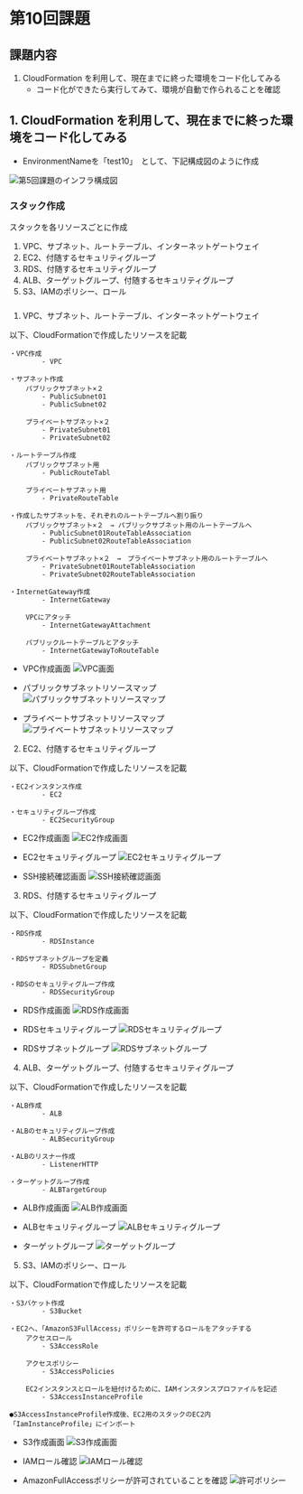 # 第10回課題

## 課題内容
1. CloudFormation を利用して、現在までに終った環境をコード化してみる
   - コード化ができたら実行してみて、環境が自動で作られることを確認

## 1. CloudFormation を利用して、現在までに終った環境をコード化してみる

- EnvironmentNameを「test10」　として、下記構成図のように作成

![第5回課題のインフラ構成図](img/lecture05/21-architecture.png)

### スタック作成
スタックを各リソースごとに作成
1. VPC、サブネット、ルートテーブル、インターネットゲートウェイ
2. EC2、付随するセキュリティグループ
3. RDS、付随するセキュリティグループ
4. ALB、ターゲットグループ、付随するセキュリティグループ
5. S3、IAMのポリシー、ロール


###
1. VPC、サブネット、ルートテーブル、インターネットゲートウェイ

以下、CloudFormationで作成したリソースを記載
```
・VPC作成
        - VPC

・サブネット作成
    パブリックサブネット×２
        - PublicSubnet01
        - PublicSubnet02

    プライベートサブネット×２
        - PrivateSubnet01
        - PrivateSubnet02

・ルートテーブル作成
    パブリックサブネット用
        - PublicRouteTabl

    プライベートサブネット用
        - PrivateRouteTable

・作成したサブネットを、それぞれのルートテーブルへ割り振り
    パブリックサブネット×２　→ パブリックサブネット用のルートテーブルへ
        - PublicSubnet01RouteTableAssociation
        - PublicSubnet02RouteTableAssociation

    プライベートサブネット×２　→　プライベートサブネット用のルートテーブルへ
        - PrivateSubnet01RouteTableAssociation
        - PrivateSubnet02RouteTableAssociation

・InternetGateway作成
        - InternetGateway

    VPCにアタッチ
        - InternetGatewayAttachment

    パブリックルートテーブルとアタッチ
        - InternetGatewayToRouteTable
```
- VPC作成画面
![VPC画面](img/lecture10/lecture10-01%20vpc.png)

- パブリックサブネットリソースマップ
![パブリックサブネットリソースマップ](img/lecture10/lecture10-02%20IGW-PublicSubnetリソースマップ.png)

- プライベートサブネットリソースマップ
![プライベートサブネットリソースマップ](img/lecture10/lecture10-03%20PrivateSubnetリソースマップ.png)

2. EC2、付随するセキュリティグループ

以下、CloudFormationで作成したリソースを記載
```
・EC2インスタンス作成
        - EC2
    
・セキュリティグループ作成
        - EC2SecurityGroup
```
- EC2作成画面
![EC2作成画面](img/lecture10/lecture10-04%20ec2.png)

- EC2セキュリティグループ
![EC2セキュリティグループ](img/lecture10/lecture10-05%20ec2-sg.png)

- SSH接続確認画面
![SSH接続確認画面](img/lecture10/lecture10-06%20SSH接続確認.png)

3. RDS、付随するセキュリティグループ

以下、CloudFormationで作成したリソースを記載
```
・RDS作成
        - RDSInstance
    
・RDSサブネットグループを定義
        - RDSSubnetGroup

・RDSのセキュリティグループ作成
        - RDSSecurityGroup
```

- RDS作成画面
![RDS作成画面](img/lecture10/lecture10-07%20RDS.png)

- RDSセキュリティグループ
![RDSセキュリティグループ](img/lecture10/lecture10-08%20RDS-sg.png)

- RDSサブネットグループ
![RDSサブネットグループ](img/lecture10/lecture10-09%20RDSサブネットグループ.png)

4. ALB、ターゲットグループ、付随するセキュリティグループ

以下、CloudFormationで作成したリソースを記載
```
・ALB作成
        - ALB

・ALBのセキュリティグループ作成
        - ALBSecurityGroup
    
・ALBのリスナー作成
        - ListenerHTTP

・ターゲットグループ作成
        - ALBTargetGroup
```
- ALB作成画面
![ALB作成画面](img/lecture10/lecture10-10%20ALB.png)

- ALBセキュリティグループ
![ALBセキュリティグループ](img/lecture10/lecture10-11%20ALB-sg.png)

- ターゲットグループ
![ターゲットグループ](img/lecture10/lecture10-12%20TargetGroup.png)

5. S3、IAMのポリシー、ロール

以下、CloudFormationで作成したリソースを記載
```
・S3バケット作成
        - S3Bucket

・EC2へ、「AmazonS3FullAccess」ポリシーを許可するロールをアタッチする
    アクセスロール
        - S3AccessRole

    アクセスポリシー
        - S3AccessPolicies
    
    EC2インスタンスとロールを紐付けるために、IAMインスタンスプロファイルを記述
        - S3AccessInstanceProfile
    
●S3AccessInstanceProfile作成後、EC2用のスタックのEC2内「IamInstanceProfile」にインポート
```

- S3作成画面
![S3作成画面](img/lecture10/lecture10-13%20S3.png)

- IAMロール確認
![IAMロール確認](img/lecture10/lecture10-15%20IAMロール.png)

- AmazonFullAccessポリシーが許可されていることを確認
![許可ポリシー](img/lecture10/levture10-14%20許可ポリシー.png)